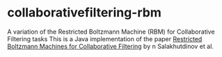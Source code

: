 # collaborativefiltering-rbm
A variation of the Restricted Boltzmann Machine (RBM) for Collaborative Filtering tasks
This is a Java implementation of the paper [Restricted Boltzmann Machines for Collaborative Filtering](http://www.machinelearning.org/proceedings/icml2007/papers/407.pdf) by n Salakhutdinov et al. 
